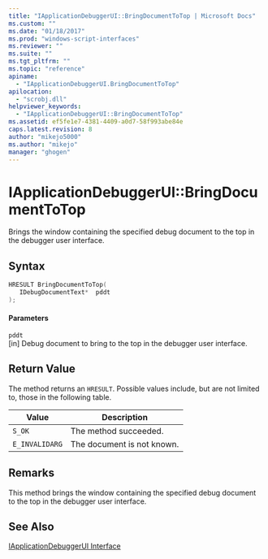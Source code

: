 ```yaml
---
title: "IApplicationDebuggerUI::BringDocumentToTop | Microsoft Docs"
ms.custom: ""
ms.date: "01/18/2017"
ms.prod: "windows-script-interfaces"
ms.reviewer: ""
ms.suite: ""
ms.tgt_pltfrm: ""
ms.topic: "reference"
apiname: 
  - "IApplicationDebuggerUI.BringDocumentToTop"
apilocation: 
  - "scrobj.dll"
helpviewer_keywords: 
  - "IApplicationDebuggerUI::BringDocumentToTop"
ms.assetid: ef5fe1e7-4381-4409-a0d7-58f993abe84e
caps.latest.revision: 8
author: "mikejo5000"
ms.author: "mikejo"
manager: "ghogen"
---
```

# IApplicationDebuggerUI::BringDocumentToTop
Brings the window containing the specified debug document to the top in the debugger user interface.  
  
## Syntax  
  
```cpp
HRESULT BringDocumentToTop(  
   IDebugDocumentText*  pddt  
);  
```  
  
#### Parameters  
 `pddt`  
 [in] Debug document to bring to the top in the debugger user interface.  
  
## Return Value  
 The method returns an `HRESULT`. Possible values include, but are not limited to, those in the following table.  
  
|Value|Description|  
|-----------|-----------------|  
|`S_OK`|The method succeeded.|  
|`E_INVALIDARG`|The document is not known.|  
  
## Remarks  
 This method brings the window containing the specified debug document to the top in the debugger user interface.  
  
## See Also  
 [IApplicationDebuggerUI Interface](../../winscript/reference/iapplicationdebuggerui-interface.md)